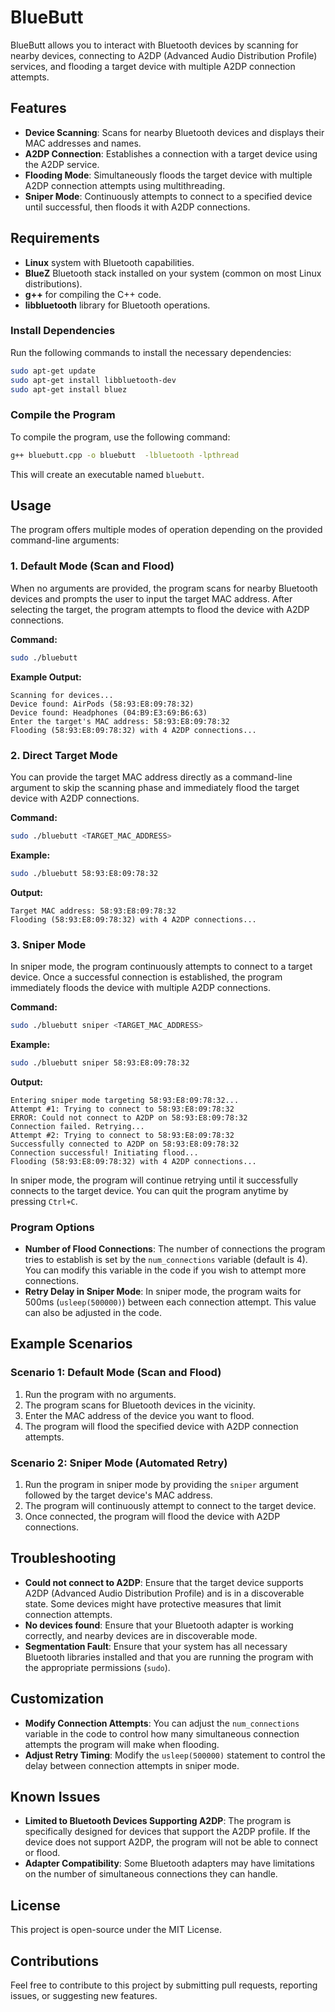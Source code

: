 # BlueButt
BlueButt allows you to interact with Bluetooth devices by scanning for nearby devices, connecting to A2DP (Advanced Audio Distribution Profile) services, and flooding a target device with multiple A2DP connection attempts.

## Features

- **Device Scanning**: Scans for nearby Bluetooth devices and displays their MAC addresses and names.
- **A2DP Connection**: Establishes a connection with a target device using the A2DP service.
- **Flooding Mode**: Simultaneously floods the target device with multiple A2DP connection attempts using multithreading.
- **Sniper Mode**: Continuously attempts to connect to a specified device until successful, then floods it with A2DP connections.
  
## Requirements

- **Linux** system with Bluetooth capabilities.
- **BlueZ** Bluetooth stack installed on your system (common on most Linux distributions).
- **g++** for compiling the C++ code.
- **libbluetooth** library for Bluetooth operations.

### Install Dependencies

Run the following commands to install the necessary dependencies:

```bash
sudo apt-get update
sudo apt-get install libbluetooth-dev
sudo apt-get install bluez
```

### Compile the Program

To compile the program, use the following command:

```bash
g++ bluebutt.cpp -o bluebutt  -lbluetooth -lpthread
```

This will create an executable named `bluebutt`.

## Usage

The program offers multiple modes of operation depending on the provided command-line arguments:

### 1. **Default Mode (Scan and Flood)**

When no arguments are provided, the program scans for nearby Bluetooth devices and prompts the user to input the target MAC address. After selecting the target, the program attempts to flood the device with A2DP connections.

**Command:**

```bash
sudo ./bluebutt
```

**Example Output:**

```
Scanning for devices...
Device found: AirPods (58:93:E8:09:78:32)
Device found: Headphones (04:B9:E3:69:B6:63)
Enter the target's MAC address: 58:93:E8:09:78:32
Flooding (58:93:E8:09:78:32) with 4 A2DP connections...
```

### 2. **Direct Target Mode**

You can provide the target MAC address directly as a command-line argument to skip the scanning phase and immediately flood the target device with A2DP connections.

**Command:**

```bash
sudo ./bluebutt <TARGET_MAC_ADDRESS>
```

**Example:**

```bash
sudo ./bluebutt 58:93:E8:09:78:32
```

**Output:**

```
Target MAC address: 58:93:E8:09:78:32
Flooding (58:93:E8:09:78:32) with 4 A2DP connections...
```

### 3. **Sniper Mode**

In sniper mode, the program continuously attempts to connect to a target device. Once a successful connection is established, the program immediately floods the device with multiple A2DP connections.

**Command:**

```bash
sudo ./bluebutt sniper <TARGET_MAC_ADDRESS>
```

**Example:**

```bash
sudo ./bluebutt sniper 58:93:E8:09:78:32
```

**Output:**

```
Entering sniper mode targeting 58:93:E8:09:78:32...
Attempt #1: Trying to connect to 58:93:E8:09:78:32
ERROR: Could not connect to A2DP on 58:93:E8:09:78:32
Connection failed. Retrying...
Attempt #2: Trying to connect to 58:93:E8:09:78:32
Successfully connected to A2DP on 58:93:E8:09:78:32
Connection successful! Initiating flood...
Flooding (58:93:E8:09:78:32) with 4 A2DP connections...
```

In sniper mode, the program will continue retrying until it successfully connects to the target device. You can quit the program anytime by pressing `Ctrl+C`.

### Program Options

- **Number of Flood Connections**: The number of connections the program tries to establish is set by the `num_connections` variable (default is 4). You can modify this variable in the code if you wish to attempt more connections.
- **Retry Delay in Sniper Mode**: In sniper mode, the program waits for 500ms (`usleep(500000)`) between each connection attempt. This value can also be adjusted in the code.

## Example Scenarios

### Scenario 1: Default Mode (Scan and Flood)

1. Run the program with no arguments.
2. The program scans for Bluetooth devices in the vicinity.
3. Enter the MAC address of the device you want to flood.
4. The program will flood the specified device with A2DP connection attempts.

### Scenario 2: Sniper Mode (Automated Retry)

1. Run the program in sniper mode by providing the `sniper` argument followed by the target device's MAC address.
2. The program will continuously attempt to connect to the target device.
3. Once connected, the program will flood the device with A2DP connections.

## Troubleshooting

- **Could not connect to A2DP**: Ensure that the target device supports A2DP (Advanced Audio Distribution Profile) and is in a discoverable state. Some devices might have protective measures that limit connection attempts.
- **No devices found**: Ensure that your Bluetooth adapter is working correctly, and nearby devices are in discoverable mode.
- **Segmentation Fault**: Ensure that your system has all necessary Bluetooth libraries installed and that you are running the program with the appropriate permissions (`sudo`).

## Customization

- **Modify Connection Attempts**: You can adjust the `num_connections` variable in the code to control how many simultaneous connection attempts the program will make when flooding.
- **Adjust Retry Timing**: Modify the `usleep(500000)` statement to control the delay between connection attempts in sniper mode.

## Known Issues

- **Limited to Bluetooth Devices Supporting A2DP**: The program is specifically designed for devices that support the A2DP profile. If the device does not support A2DP, the program will not be able to connect or flood.
- **Adapter Compatibility**: Some Bluetooth adapters may have limitations on the number of simultaneous connections they can handle.

## License

This project is open-source under the MIT License.

## Contributions

Feel free to contribute to this project by submitting pull requests, reporting issues, or suggesting new features.
